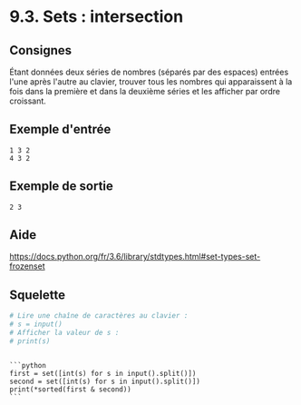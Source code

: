 # 9.3. Sets : intersection

## Consignes

Étant données deux séries de nombres (séparés par des espaces) entrées l'une après l'autre au clavier, trouver tous les nombres qui apparaissent à la fois dans la première et dans la deuxième séries et les afficher par ordre croissant.

## Exemple d'entrée

```
1 3 2
4 3 2
```

## Exemple de sortie

```
2 3
```

## Aide

https://docs.python.org/fr/3.6/library/stdtypes.html#set-types-set-frozenset

## Squelette

```python
# Lire une chaîne de caractères au clavier :
# s = input()
# Afficher la valeur de s :
# print(s)
```

````{dropdown} Proposition de solution

```python
first = set([int(s) for s in input().split()])
second = set([int(s) for s in input().split()])
print(*sorted(first & second))
```
````

